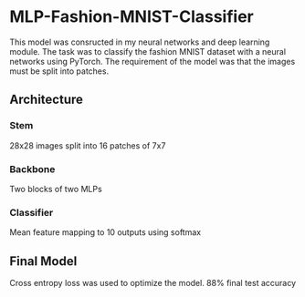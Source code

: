 # MLP-Fashion-MNIST-Classifier
This model was consructed in my neural networks and deep learning module. The task was to classify the fashion MNIST dataset with a neural networks using PyTorch. The requirement of the model was that the images must be split into patches.
## Architecture
### Stem
28x28 images split into 16 patches of 7x7
### Backbone
Two blocks of two MLPs
### Classifier
Mean feature mapping to 10 outputs using softmax
## Final Model
Cross entropy loss was used to optimize the model. 88% final test accuracy
